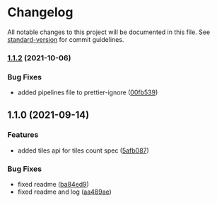 # Changelog

All notable changes to this project will be documented in this file. See [standard-version](https://github.com/conventional-changelog/standard-version) for commit guidelines.

### [1.1.2](https://github.com/MapColonies/layer-spec/compare/v1.1.1...v1.1.2) (2021-10-06)


### Bug Fixes

* added pipelines file to prettier-ignore ([00fb539](https://github.com/MapColonies/layer-spec/commit/00fb5395eabee956c8a8febdc1cea49cdacda0ae))

## 1.1.0 (2021-09-14)


### Features

* added tiles api for tiles count spec ([5afb087](https://github.com/MapColonies/layer-spec/commit/5afb08709a31e07b9cef498749a65c09a0ad766f))


### Bug Fixes

* fixed readme ([ba84ed9](https://github.com/MapColonies/layer-spec/commit/ba84ed9cd2272c0275b61b3344557838f3220a85))
* fixed readme and log ([aa489ae](https://github.com/MapColonies/layer-spec/commit/aa489ae3a3ebfc2e666d2dba366192149853ccba))
